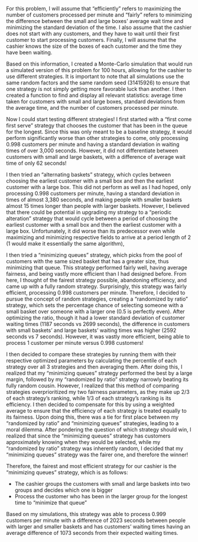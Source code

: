 For this problem, I will assume that “efficiently” refers to maximizing the number of customers processed per minute and “fairly” refers to minimizing the difference between the small and large boxes' average wait time and minimizing the standard deviation of the time. I also assume that the cashier does not start with any customers, and they have to wait until their first customer to start processing customers. Finally, I will assume that the cashier knows the size of the boxes of each customer and the time they have been waiting.

Based on this information, I created a Monte-Carlo simulation that would run a simulated version of this problem for 100 hours, allowing for the cashier to use different strategies. It is important to note that all simulations use the same random factors and the same random seed (31415926) to ensure that one strategy is not simply getting more favorable luck than another. I then created a function to find and display all relevant statistics: average time taken for customers with small and large boxes, standard deviations from the average time, and the number of customers processed per minute.

Now I could start testing different strategies! I first started with a “first come first serve” strategy that chooses the customer that has been in the queue for the longest. Since this was only meant to be a baseline strategy, it would perform significantly worse than other strategies to come, only processing 0.998 customers per minute and having a standard deviation in waiting times of over 3,000 seconds. However, it did not differentiate between customers with small and large baskets, with a difference of average wait time of only 62 seconds!

I then tried an “alternating baskets” strategy, which cycles between choosing the earliest customer with a small box and then the earliest customer with a large box. This did not perform as well as I had hoped, only processing 0.998 customers per minute, having a standard deviation in times of almost 3,380 seconds, and making people with smaller baskets almost 15 times longer than people with larger baskets. However, I believed that there could be potential in upgrading my strategy to a “periodic alteration” strategy that would cycle between a period of choosing the earliest customer with a small box and then the earliest customer with a large box. Unfortunately, it did worse than its predecessor even while maximizing and minimizing respective fields to arrive at a period length of 2 (1 would make it essentially the same algorithm), 

I then tried a “minimizing queues” strategy, which picks from the pool of customers with the same sized basket that has a greater size, thus minimizing that queue. This strategy performed fairly well, having average fairness, and being vastly more efficient than I had designed before. From here, I thought of the fairest strategy possible, abandoning efficiency, and came up with a fully random strategy. Surprisingly, this strategy was fairly efficient, processing 0.998 customers per minute. Therefore, I decided to pursue the concept of random strategies, creating a “randomized by ratio” strategy, which sets the percentage chance of selecting someone with a small basket over someone with a larger one (0.5 is perfectly even). After optimizing the ratio, though it had a lower standard deviation of customer waiting times (1187 seconds vs 2699 seconds), the difference in customers with small baskets’ and large baskets’ waiting times was higher (2592 seconds vs 7 seconds). However, it was vastly more efficient, being able to process 1 customer per minute versus 0.998 customers!

I then decided to compare these strategies by running them with their respective optimized parameters by calculating the percentile of each strategy over all 3 strategies and then averaging them. After doing this, I realized that my “minimizing queues” strategy performed the best by a large margin, followed by my “randomized by ratio” strategy narrowly beating its fully random cousin. However, I realized that this method of comparing strategies overprioritized my two fairness parameters, as they make up 2/3 of each strategy’s ranking, while 1/3 of each strategy’s ranking is its efficiency. I then decided to compensate for this by using a weighted average to ensure that the efficiency of each strategy is treated equally to its fairness. Upon doing this, there was a tie for first place between my “randomized by ratio” and “minimizing queues” strategies, leading to a moral dilemma. After pondering the question of which strategy should win, I realized that since the “minimizing queues” strategy has customers approximately knowing when they would be selected, while my “randomized by ratio” strategy was inherently random, I decided that my “minimizing queues” strategy was the fairer one, and therefore the winner!

Therefore, the fairest and most efficient strategy for our cashier is the “minimizing queues” strategy, which is as follows:
- The cashier groups the customers with small and large baskets into two groups and decides which one is bigger
- Process the customer who has been in the larger group for the longest time to “minimize that queue”

Based on my simulations, this strategy was able to process 0.999 customers per minute with a difference of 2023 seconds between people with larger and smaller baskets and has customers’ waiting times having an average difference of 1073 seconds from their expected waiting times.
